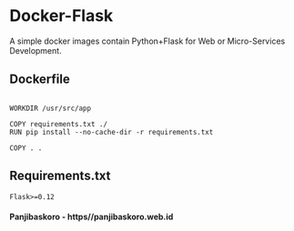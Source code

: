 # Docker-Flask 
  
A simple docker images contain Python+Flask for Web or Micro-Services Development.

## Dockerfile

```FROM python:3

WORKDIR /usr/src/app

COPY requirements.txt ./
RUN pip install --no-cache-dir -r requirements.txt

COPY . .

```

## Requirements.txt

```Flask>=0.12```

#### Panjibaskoro - https//panjibaskoro.web.id

